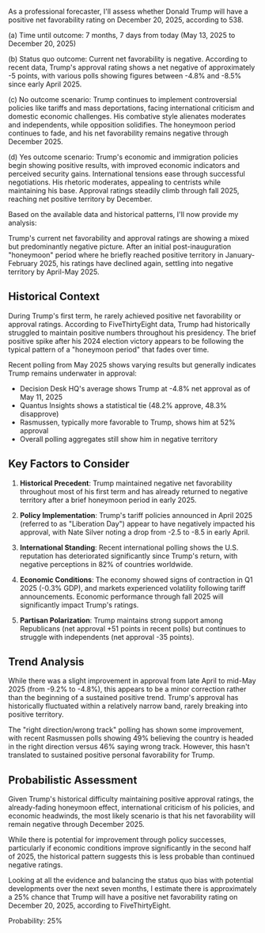 As a professional forecaster, I'll assess whether Donald Trump will have a positive net favorability rating on December 20, 2025, according to 538.

(a) Time until outcome: 7 months, 7 days from today (May 13, 2025 to December 20, 2025)

(b) Status quo outcome: Current net favorability is negative. According to recent data, Trump's approval rating shows a net negative of approximately -5 points, with various polls showing figures between -4.8% and -8.5% since early April 2025.

(c) No outcome scenario: Trump continues to implement controversial policies like tariffs and mass deportations, facing international criticism and domestic economic challenges. His combative style alienates moderates and independents, while opposition solidifies. The honeymoon period continues to fade, and his net favorability remains negative through December 2025.

(d) Yes outcome scenario: Trump's economic and immigration policies begin showing positive results, with improved economic indicators and perceived security gains. International tensions ease through successful negotiations. His rhetoric moderates, appealing to centrists while maintaining his base. Approval ratings steadily climb through fall 2025, reaching net positive territory by December.

Based on the available data and historical patterns, I'll now provide my analysis:

Trump's current net favorability and approval ratings are showing a mixed but predominantly negative picture. After an initial post-inauguration "honeymoon" period where he briefly reached positive territory in January-February 2025, his ratings have declined again, settling into negative territory by April-May 2025.

## Historical Context

During Trump's first term, he rarely achieved positive net favorability or approval ratings. According to FiveThirtyEight data, Trump had historically struggled to maintain positive numbers throughout his presidency. The brief positive spike after his 2024 election victory appears to be following the typical pattern of a "honeymoon period" that fades over time.

Recent polling from May 2025 shows varying results but generally indicates Trump remains underwater in approval:
- Decision Desk HQ's average shows Trump at -4.8% net approval as of May 11, 2025
- Quantus Insights shows a statistical tie (48.2% approve, 48.3% disapprove)
- Rasmussen, typically more favorable to Trump, shows him at 52% approval
- Overall polling aggregates still show him in negative territory

## Key Factors to Consider

1. **Historical Precedent**: Trump maintained negative net favorability throughout most of his first term and has already returned to negative territory after a brief honeymoon period in early 2025.

2. **Policy Implementation**: Trump's tariff policies announced in April 2025 (referred to as "Liberation Day") appear to have negatively impacted his approval, with Nate Silver noting a drop from -2.5 to -8.5 in early April.

3. **International Standing**: Recent international polling shows the U.S. reputation has deteriorated significantly since Trump's return, with negative perceptions in 82% of countries worldwide.

4. **Economic Conditions**: The economy showed signs of contraction in Q1 2025 (-0.3% GDP), and markets experienced volatility following tariff announcements. Economic performance through fall 2025 will significantly impact Trump's ratings.

5. **Partisan Polarization**: Trump maintains strong support among Republicans (net approval +51 points in recent polls) but continues to struggle with independents (net approval -35 points).

## Trend Analysis

While there was a slight improvement in approval from late April to mid-May 2025 (from -9.2% to -4.8%), this appears to be a minor correction rather than the beginning of a sustained positive trend. Trump's approval has historically fluctuated within a relatively narrow band, rarely breaking into positive territory.

The "right direction/wrong track" polling has shown some improvement, with recent Rasmussen polls showing 49% believing the country is headed in the right direction versus 46% saying wrong track. However, this hasn't translated to sustained positive personal favorability for Trump.

## Probabilistic Assessment

Given Trump's historical difficulty maintaining positive approval ratings, the already-fading honeymoon effect, international criticism of his policies, and economic headwinds, the most likely scenario is that his net favorability will remain negative through December 2025.

While there is potential for improvement through policy successes, particularly if economic conditions improve significantly in the second half of 2025, the historical pattern suggests this is less probable than continued negative ratings.

Looking at all the evidence and balancing the status quo bias with potential developments over the next seven months, I estimate there is approximately a 25% chance that Trump will have a positive net favorability rating on December 20, 2025, according to FiveThirtyEight.

Probability: 25%